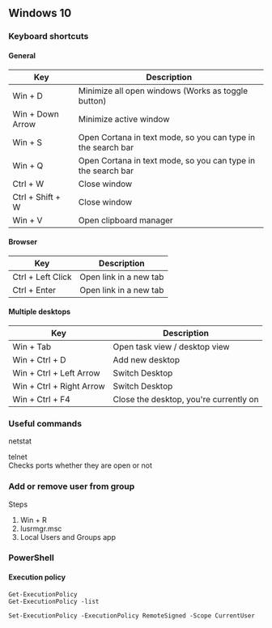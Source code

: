 ## Windows 10

### Keyboard shortcuts
#### General
Key | Description 
-- | --
Win + D | Minimize all open windows (Works as toggle button)
Win + Down Arrow | Minimize active window
Win + S | Open Cortana in text mode, so you can type in the search bar
Win + Q | Open Cortana in text mode, so you can type in the search bar
Ctrl + W | Close window
Ctrl + Shift + W | Close window
Win + V | Open clipboard manager
#### Browser
Key | Description
-- | --
Ctrl + Left Click | Open link in a new tab
Ctrl + Enter | Open link in a new tab
#### Multiple desktops
Key | Description
-- | --
Win + Tab | Open task view / desktop view
Win + Ctrl + D | Add new desktop
Win + Ctrl + Left Arrow | Switch Desktop
Win + Ctrl + Right Arrow  | Switch Desktop
Win + Ctrl + F4 | Close the desktop, you're currently on

### Useful commands
netstat

telnet\
Checks ports whether they are open or not

### Add or remove user from group
Steps
1. Win + R
2. lusrmgr.msc
3. Local Users and Groups app

### PowerShell
#### Execution policy

```Get-ExecutionPolicy```\
```Get-ExecutionPolicy -list```

```Set-ExecutionPolicy -ExecutionPolicy RemoteSigned -Scope CurrentUser```
